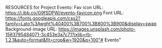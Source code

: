 RESOURCES for Project Evento:
Fav icon URL: https://i.ibb.co/G9fSDPW/evento-favicon.png
Font URL: https://fonts.googleapis.com/css2?family=Lato%3Awght%40400%3B700%3B800%3B900&display=swap
Background-image URL: https://images.unsplash.com/photo-1583795484071-3c453e3a7c71?ixlib=rb-1.2.1&auto=format&fit=crop&w=1920&q=100"# Evento" 
